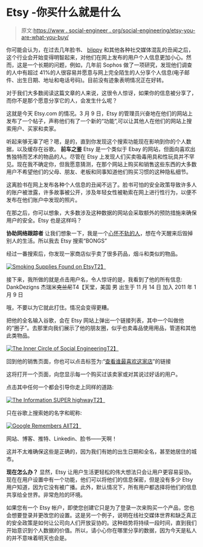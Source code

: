 # Etsy -你买什么就是什么

> 原文:[https://www . social-engineer . org/social-engineering/etsy-you-are-what-you-buy/](https://www.social-engineer.org/social-engineering/etsy-you-are-what-you-buy/)

你可能会认为，在过去几年脸书、 [blippy](https://www.social-engineer.org/newsletter/SocialEngineerNewsletterVol02Is06.html "Social Media Gone Wild") 和其他各种社交媒体混乱的丑闻之后，这个行业会开始变得明智起来，对他们在网上发布的用户个人信息更加小心。然而，这是一个长期的问题，例如，几年前 Sophos 做了一项研究，发现他们调查的人中有超过 41%的人很容易并愿意与网上完全陌生的人分享个人信息(电子邮件、出生日期、地址和电话号码)。目前没有迹象表明情况正在好转。

对于我们大多数阅读这篇文章的人来说，这很令人惊讶，如果你的信息被分享了，而你不是那个愿意分享它的人，会发生什么呢？

这就是今天 Etsy.com 的情况。3 月 9 日，Etsy 的管理员兴奋地在他们的网站上发布了一个帖子，声称他们有了一个新的“功能”,可以让其他人在他们的网站上搜索用户、买家和卖家。

听起来够无辜了吧？嗯，是的，直到你发现这个搜索功能现在影响到你的个人数据，以及缓存在谷歌。
 **前车之鉴**
Etsy 是一个类似于 Ebay 的网站，但面向喜欢出售独特而艺术的物品的人。尽管在 Etsy 上发现人们买卖吸毒用具和性玩具并不罕见。现在我不确定你，但我愿意猜测，在那个网站上购买和销售这些东西的大多数用户不希望他们的父母、朋友、老板和同事知道他们购买习惯的这种隐私细节。

这离脸书在网上发布各种个人信息的丑闻不远了。脸书可怕的安全政策导致许多人的账户被泄露，许多故事被公开，涉及年轻女性被勒索在网上进行性行为，以便不发布在他们账户中发现的照片。

在那之后，你可以想象，大多数涉及这种数据的网站会采取额外的预防措施来确保用户的安全。Etsy 也是这样吗？

**协助网络跟踪者**
让我们想象一下，我是一个[心怀不轨的人](https://www.social-engineer.org/newsletter/SocialEngineerNewsletterVol02Is16.htm "Cyber Stalking")，想在今天醒来后毁掉别人的生活。所以我去 Etsy 搜索“BONGS”

经过一番搜索后，你发现一家商店似乎卖了很多药品，烟斗和类似的物品。

[![Smoking Supplies Found on Etsy](../Images/941a44094f537a59d8afb8c22473dc81.png "Screen shot 2011-03-15 at 9.28.07 AM")T2】](https://www.social-engineer.org/social-engineering/etsy-you-are-what-you-buy/attachment/screen-shot-2011-03-15-at-9-28-07-am/)

接下来，我所做的就是点击用户名，令人惊讶的是，我看到了他的所有信息:
DankDezigns
杰瑞米~~克兰尼~~T4【天堂，美国
男
出生于 11 月 14 日
加入 2011 年 1 月 9 日

哦，不要以为它就此打住。情况会变得更糟。

把他的全名输入谷歌，会在 Etsy 网站上弹出一个链接列表，其中一个叫做他的“圈子”。去那里向我们展示了他的朋友圈，似乎也卖毒品使用用品，管道和其他此类物品。

[![The Inner Circle of Social Engineering](../Images/9be259e54754eae2aea536f1f7053f97.png "Screen shot 2011-03-15 at 9.36.59 AM")T2】](https://www.social-engineer.org/social-engineering/etsy-you-are-what-you-buy/attachment/screen-shot-2011-03-15-at-9-36-59-am/)

回到他的销售页面，你也可以点击标签为:“[查看谁最喜欢这家店](https://www.etsy.com/hearts_me.php?user_id=12486571)”的链接

这将打开一个页面，向您显示每一个购买过该卖家或对其说过好话的用户。

点击其中任何一个都会引导你走上同样的道路:

[![The Information SUPER highway](../Images/418c94c4a2c97042101cffd92094c7a1.png "Screen shot 2011-03-15 at 10.18.29 AM")T2】](https://www.social-engineer.org/social-engineering/etsy-you-are-what-you-buy/attachment/screen-shot-2011-03-15-at-10-18-29-am/)

只在谷歌上搜索她的名字和昵称:

[![Google Remembers All](../Images/f248ba3802030538ee59f10c740b84c9.png "Screen shot 2011-03-15 at 10.19.28 AM")T2】](https://www.social-engineer.org/social-engineering/etsy-you-are-what-you-buy/attachment/screen-shot-2011-03-15-at-10-19-28-am-2/)

网站、博客、推特、Linkedin、脸书——天啊！

这并不太难确保这些是正确的，因为我们有她的出生日期和全名，甚至她居住的城市。

**现在怎么办？**
显然，Etsy 让用户生活更轻松的伟大想法只会让用户更容易妥协。现在在用户设置中有一个功能，他们可以将他们的信息保密，但是没有多少 Etsy 用户知道，因为它没有被广播。此外，默认情况下，所有用户都选择将他们的信息共享给全世界。非常危险的环境。

如果您有一个 Etsy 帐户，即使您创建它只是为了登录一次来购买一个产品，您也会想要登录并更改您的设置。这是另一个例子，说明在线社交媒体世界和缺乏真正的安全政策是如何让公司向人们开放妥协的。这种趋势将持续一段时间，直到我们开始意识到个人数据的价值。所以，请小心你在哪里分享的数据，因为今天是私人的并不意味着明天也会是。